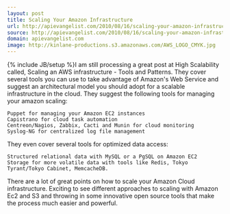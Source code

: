 ```yaml
---
layout: post
title: Scaling Your Amazon Infrastructure
url: http://apievangelist.com/2010/08/16/scaling-your-amazon-infrastructure/
source: http://apievangelist.com/2010/08/16/scaling-your-amazon-infrastructure/
domain: apievangelist.com
image: http://kinlane-productions.s3.amazonaws.com/AWS_LOGO_CMYK.jpg
---
```

{% include JB/setup %}I am still processing a great post at High Scalability called, Scaling an AWS infrastructure - Tools and Patterns. They cover several tools you can use to take advantage of Amazon's Web Service and suggest an architectural model you should adopt for a scalable infrastructure in the cloud.
They suggest the following tools for managing your amazon scaling:

	Puppet for managing your Amazon EC2 instances
	Capistrano for cloud task automation
	Centreon/Nagios, Zabbix, Cacti and Munin for cloud monitoring
	Syslog-NG for centralized log file management

They even cover several tools for optimized data access:

	Structured relational data with MySQL or a PgSQL on Amazon EC2
	Storage for more volatile data with tools like Redis, Tokyo Tyrant/Tokyo Cabinet, MemcacheDB.

There are a lot of great points on how to scale your Amazon Cloud infrastructure. Exciting to see different approaches to scaling with Amazon Ec2 and S3 and throwing in some innovative open source tools that make the process much easier and powerful.